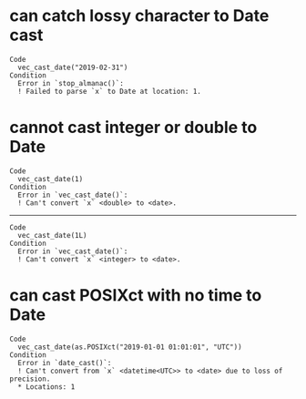 # can catch lossy character to Date cast

    Code
      vec_cast_date("2019-02-31")
    Condition
      Error in `stop_almanac()`:
      ! Failed to parse `x` to Date at location: 1.

# cannot cast integer or double to Date

    Code
      vec_cast_date(1)
    Condition
      Error in `vec_cast_date()`:
      ! Can't convert `x` <double> to <date>.

---

    Code
      vec_cast_date(1L)
    Condition
      Error in `vec_cast_date()`:
      ! Can't convert `x` <integer> to <date>.

# can cast POSIXct with no time to Date

    Code
      vec_cast_date(as.POSIXct("2019-01-01 01:01:01", "UTC"))
    Condition
      Error in `date_cast()`:
      ! Can't convert from `x` <datetime<UTC>> to <date> due to loss of precision.
      * Locations: 1


